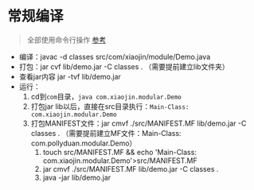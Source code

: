 # 常规编译
> 全部使用命令行操作
> [参考](https://my.oschina.net/polly/blog/1543387)
- 编译：javac -d classes src/com/xiaojin/module/Demo.java
- 打包：jar cvf lib/demo.jar -C classes . （需要提前建立lib文件夹）
- 查看jar内容 jar -tvf lib/demo.jar
- 运行：
  1. cd到`com`目录，`java com.xiaojin.modular.Demo`
  2. 打包jar lib以后，直接在src目录执行：`Main-Class: com.xiaojin.modular.Demo`
  3. 打包MANIFEST文件：jar cmvf ./src/MANIFEST.MF lib/demo.jar -C classes . （需要提前建立MF文件：Main-Class: com.pollyduan.modular.Demo）
     1. touch src/MANIFEST.MF && echo 'Main-Class: com.xiaojin.modular.Demo'>src/MANIFEST.MF
     2. jar cmvf ./src/MANIFEST.MF lib/demo.jar -C classes .
     3. java -jar lib/demo.jar
